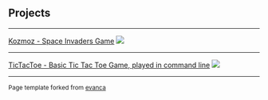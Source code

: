 ## Projects

---

[Kozmoz - Space Invaders Game](/sample_page2)
<img src="https://raw.githubusercontent.com/soderqw/Kozmoz/master/logo.png"/>

---

[TicTacToe - Basic Tic Tac Toe Game, played in command line](/sample_page)
<img src="https://miro.medium.com/max/2400/1*hVbUfzgUGmaXfQ69U4t1wg.gif "/>

---

<p style="font-size:12px">Page template forked from <a href="https://github.com/evanca/quick-portfolio">evanca</a></p>
<!-- Remove above link if you don't want to attibute -->
